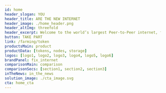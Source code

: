 ```yaml
---
id: home
header_slogan: YOU
header_title: ARE THE NEW INTERNET
header_image: ./home_header.png
header_altImg: threefold
header_excerpt: Welcome to the world’s largest Peer-to-Peer internet, formed by people who want to make a difference, by people who care, by people just like you.
button: TAKE PART
link: /farming/token
productsMain: product
productData: [tokens, nodes, storage]
logos: [logo1, logo2, logo3, logo4, logo5, logo6]
brandPanel: fix_internet
comparisonMain: comparison
comparisonSecs: [section1, section2, section3]
inTheNews: in_the_news
solution_image: ./cta_image.svg
cta: home_cta
---
```


<!-- header: home_header
solution_image: ./home_header.png -->
